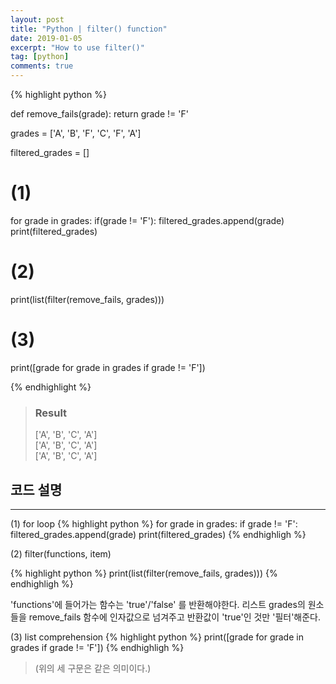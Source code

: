 ```yaml
---
layout: post
title: "Python | filter() function"
date: 2019-01-05
excerpt: "How to use filter()"
tag: [python]
comments: true
---
```


{% highlight python %}

def remove_fails(grade):
    return grade != 'F'
    

grades = ['A', 'B', 'F', 'C', 'F', 'A']

filtered_grades = []

# (1)
for grade in grades:
    if(grade != 'F'):
        filtered_grades.append(grade)
print(filtered_grades)

# (2)
print(list(filter(remove_fails, grades)))

# (3)
print([grade for grade in grades if grade != 'F'])

{% endhighlight %}

> ### Result
> ['A', 'B', 'C', 'A']  
> ['A', 'B', 'C', 'A']  
> ['A', 'B', 'C', 'A']  

## 코드 설명
  
  ---
  
(1) for loop
{% highlight python %}
for grade in grades:
    if grade != 'F':
        filtered_grades.append(grade)
print(filtered_grades)
{% endhighligh %}
  
(2) filter(functions, item)
  
{% highlight python %}
print(list(filter(remove_fails, grades)))
{% endhighligh %}

'functions'에 들어가는 함수는 'true'/'false' 를 반환해야한다. 
리스트 grades의 원소들을 remove_fails 함수에 인자값으로 넘겨주고 반환값이 'true'인 것만 '필터'해준다.

(3) list comprehension
{% highlight python %}
print([grade for grade in grades if grade != 'F'])
{% endhighligh %}

> (위의 세 구문은 같은 의미이다.)
